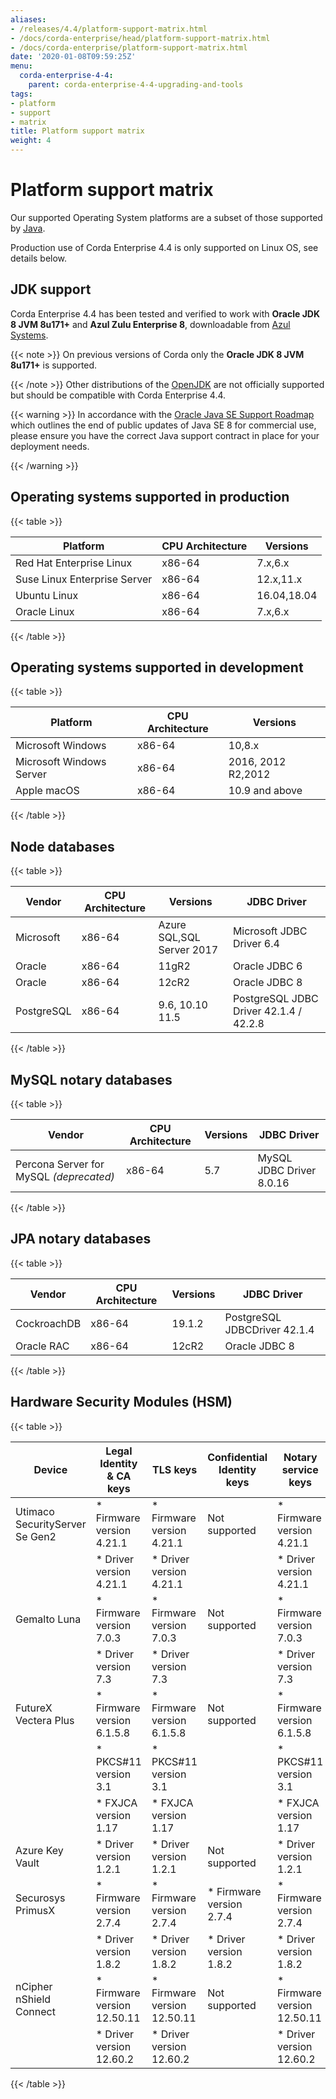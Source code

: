 ```yaml
---
aliases:
- /releases/4.4/platform-support-matrix.html
- /docs/corda-enterprise/head/platform-support-matrix.html
- /docs/corda-enterprise/platform-support-matrix.html
date: '2020-01-08T09:59:25Z'
menu:
  corda-enterprise-4-4:
    parent: corda-enterprise-4-4-upgrading-and-tools
tags:
- platform
- support
- matrix
title: Platform support matrix
weight: 4
---
```



# Platform support matrix

Our supported Operating System platforms are a subset of those supported by [Java](http://www.oracle.com/technetwork/java/javase/certconfig-2095354.html).

Production use of Corda Enterprise 4.4 is only supported on Linux OS, see details below.


## JDK support

Corda Enterprise 4.4 has been tested and verified to work with **Oracle JDK 8 JVM 8u171+** and **Azul Zulu Enterprise 8**, downloadable from
[Azul Systems](https://www.azul.com/downloads/azure-only/zulu/).

{{< note >}}
On previous versions of Corda only the **Oracle JDK 8 JVM 8u171+** is supported.

{{< /note >}}
Other distributions of the [OpenJDK](https://openjdk.java.net/) are not officially supported but should be compatible with Corda Enterprise 4.4.


{{< warning >}}
In accordance with the [Oracle Java SE Support Roadmap](https://www.oracle.com/technetwork/java/java-se-support-roadmap.html)
which outlines the end of public updates of Java SE 8 for commercial use, please ensure you have the correct Java support contract in place
for your deployment needs.

{{< /warning >}}



## Operating systems supported in production


{{< table >}}

|Platform|CPU Architecture|Versions|
|-------------------------------|------------------|-----------|
|Red Hat Enterprise Linux|x86-64|7.x,6.x|
|Suse Linux Enterprise Server|x86-64|12.x,11.x|
|Ubuntu Linux|x86-64|16.04,18.04|
|Oracle Linux|x86-64|7.x,6.x|

{{< /table >}}


## Operating systems supported in development


{{< table >}}

|Platform|CPU Architecture|Versions|
|-------------------------------|------------------|-----------|
|Microsoft Windows|x86-64|10,8.x|
|Microsoft Windows Server|x86-64|2016, 2012 R2,2012|
|Apple macOS|x86-64|10.9 and above|

{{< /table >}}


## Node databases


{{< table >}}

|Vendor|CPU Architecture|Versions|JDBC Driver|
|-------------------------------|------------------|------------------|------------------------|
|Microsoft|x86-64|Azure SQL,SQL Server 2017|Microsoft JDBC Driver 6.4|
|Oracle|x86-64|11gR2|Oracle JDBC 6|
|Oracle|x86-64|12cR2|Oracle JDBC 8|
|PostgreSQL|x86-64|9.6, 10.10 11.5|PostgreSQL JDBC Driver 42.1.4 / 42.2.8|

{{< /table >}}


## MySQL notary databases


{{< table >}}

|Vendor|CPU Architecture|Versions|JDBC Driver|
|-------------------------------|------------------|------------------|--------------------|
|Percona Server for MySQL *(deprecated)*|x86-64|5.7|MySQL JDBC Driver 8.0.16|

{{< /table >}}


## JPA notary databases


{{< table >}}

|Vendor|CPU Architecture|Versions|JDBC Driver|
|-------------------------------|------------------|------------------|--------------------|
|CockroachDB|x86-64|19.1.2|PostgreSQL JDBCDriver 42.1.4|
|Oracle RAC|x86-64|12cR2|Oracle JDBC 8|

{{< /table >}}



## Hardware Security Modules (HSM)


{{< table >}}

|Device|Legal Identity & CA keys|TLS keys|Confidential Identity keys|Notary service keys|
|-------------------------------|----------------------------|----------------------------|----------------------------|-------------------------------|
| Utimaco SecurityServer Se Gen2| * Firmware version 4.21.1  | * Firmware version 4.21.1  | Not supported              | * Firmware version 4.21.1     |
|                               | * Driver version 4.21.1    | * Driver version 4.21.1    |                            | * Driver version 4.21.1       |
| Gemalto Luna                  | * Firmware version 7.0.3   | * Firmware version 7.0.3   | Not supported              | * Firmware version 7.0.3      |
|                               | * Driver version 7.3       | * Driver version 7.3       |                            | * Driver version 7.3          |
| FutureX Vectera Plus          | * Firmware version 6.1.5.8 | * Firmware version 6.1.5.8 | Not supported              | * Firmware version 6.1.5.8    |
|                               | * PKCS#11 version 3.1      | * PKCS#11 version 3.1      |                            | * PKCS#11 version 3.1         |
|                               | * FXJCA version 1.17       | * FXJCA version 1.17       |                            | * FXJCA version 1.17          |
| Azure Key Vault               | * Driver version 1.2.1     | * Driver version 1.2.1     | Not supported              | * Driver version 1.2.1        |
| Securosys PrimusX             | * Firmware version 2.7.4   | * Firmware version 2.7.4   | * Firmware version 2.7.4   | * Firmware version 2.7.4      |
|                               | * Driver version 1.8.2     | * Driver version 1.8.2     | * Driver version 1.8.2     | * Driver version 1.8.2        |
| nCipher nShield Connect       | * Firmware version 12.50.11| * Firmware version 12.50.11| Not supported              | * Firmware version 12.50.11   |
|                               | * Driver version 12.60.2   | * Driver version 12.60.2   |                            | * Driver version 12.60.2      |



{{< /table >}}
